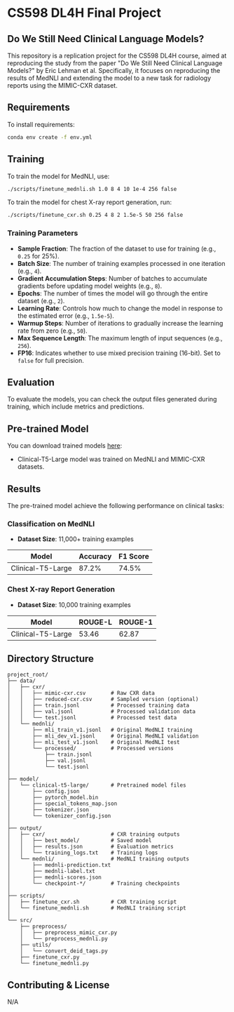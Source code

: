 # CS598 DL4H Final Project
## Do We Still Need Clinical Language Models?

This repository is a replication project for the CS598 DL4H course, aimed at reproducing the study from the paper "Do We Still Need Clinical Language Models?" by Eric Lehman et al. Specifically, it focuses on reproducing the results of MedNLI and extending the model to a new task for radiology reports using the MIMIC-CXR dataset.

## Requirements

To install requirements:

```bash
conda env create -f env.yml
```

## Training
To train the model for MedNLI, use:

```bash
./scripts/finetune_mednli.sh 1.0 8 4 10 1e-4 256 false
```

To train the model for chest X-ray report generation, run:

```bash
./scripts/finetune_cxr.sh 0.25 4 8 2 1.5e-5 50 256 false
```

### Training Parameters

- **Sample Fraction**: The fraction of the dataset to use for training (e.g., `0.25` for 25%).
- **Batch Size**: The number of training examples processed in one iteration (e.g., `4`).
- **Gradient Accumulation Steps**: Number of batches to accumulate gradients before updating model weights (e.g., `8`).
- **Epochs**: The number of times the model will go through the entire dataset (e.g., `2`).
- **Learning Rate**: Controls how much to change the model in response to the estimated error (e.g., `1.5e-5`).
- **Warmup Steps**: Number of iterations to gradually increase the learning rate from zero (e.g., `50`).
- **Max Sequence Length**: The maximum length of input sequences (e.g., `256`).
- **FP16**: Indicates whether to use mixed precision training (16-bit). Set to `false` for full precision.

## Evaluation
To evaluate the models, you can check the output files generated during training, which include metrics and predictions.

## Pre-trained Model
You can download trained models [here](https://uillinoisedu-my.sharepoint.com/my?id=%2Fpersonal%2Fsyso2%5Fillinois%5Fedu%2FDocuments%2FCS598DLH%2DProject&ga=1):
- Clinical-T5-Large model was trained on MedNLI and MIMIC-CXR datasets.

## Results
The pre-trained model achieve the following performance on clinical tasks:

### Classification on MedNLI

- **Dataset Size**: 11,000+ training examples

| Model | Accuracy | F1 Score |
|-------|----------|----------|
| Clinical-T5-Large	| 87.2% | 74.5% |

### Chest X-ray Report Generation

- **Dataset Size**: 10,000 training examples

| Model | ROUGE-L | ROUGE-1 |
|-------|---------|---------|
| Clinical-T5-Large |	53.46 |	62.87 |

## Directory Structure

```mipsasm
project_root/
├── data/
│   ├── cxr/
│   │   ├── mimic-cxr.csv        # Raw CXR data
│   │   ├── reduced-cxr.csv      # Sampled version (optional)
│   │   ├── train.jsonl          # Processed training data
│   │   ├── val.jsonl            # Processed validation data
│   │   └── test.jsonl           # Processed test data
│   └── mednli/
│       ├── mli_train_v1.jsonl   # Original MedNLI training
│       ├── mli_dev_v1.jsonl     # Original MedNLI validation
│       ├── mli_test_v1.jsonl    # Original MedNLI test
│       └── processed/           # Processed versions
│           ├── train.jsonl
│           ├── val.jsonl
│           └── test.jsonl
│
├── model/
│   └── clinical-t5-large/       # Pretrained model files
│       ├── config.json
│       ├── pytorch_model.bin
│       ├── special_tokens_map.json
│       ├── tokenizer.json
│       └── tokenizer_config.json
│
├── output/
│   ├── cxr/                     # CXR training outputs
│   │   ├── best_model/          # Saved model
│   │   ├── results.json         # Evaluation metrics
│   │   └── training_logs.txt    # Training logs
│   └── mednli/                  # MedNLI training outputs
│       ├── mednli-prediction.txt
│       ├── mednli-label.txt
│       ├── mednli-scores.json
│       └── checkpoint-*/        # Training checkpoints
│
├── scripts/
│   ├── finetune_cxr.sh          # CXR training script
│   └── finetune_mednli.sh       # MedNLI training script
│
└── src/
    ├── preprocess/
    │   ├── preprocess_mimic_cxr.py
    │   └── preprocess_mednli.py
    ├── utils/
    │   └── convert_deid_tags.py
    ├── finetune_cxr.py
    └── finetune_mednli.py
```

## Contributing & License

N/A
